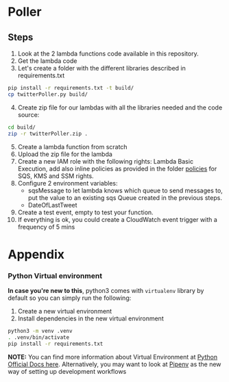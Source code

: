 # Poller

## Steps

1. Look at the 2 lambda functions code available in this repository.
2. Get the lambda code
3. Let's create a folder with the different libraries described in requirements.txt
```bash
pip install -r requirements.txt -t build/
cp twitterPoller.py build/
```
4. Create zip file for our lambdas with all the libraries needed and the code source:
```bash
cd build/
zip -r twitterPoller.zip .
```
5. Create a lambda function from scratch
6. Upload the zip file for the lambda
7. Create a new IAM role with the following rights: Lambda Basic Execution, add also inline policies as provided in the folder [policies](../IAM_policies/) for SQS, KMS and SSM rights.
8. Configure 2 environment variables: 
    - sqsMessage to let lambda knows which queue to send messages to, put the value to an existing sqs Queue created in the previous steps.
    - DateOfLastTweet
9. Create a test event, empty to test your function.
10. If everything is ok, you could create a CloudWatch event trigger with a frequency of 5 mins

# Appendix

### Python Virtual environment
**In case you're new to this**, python3 comes with `virtualenv` library by default so you can simply run the following:

1. Create a new virtual environment
2. Install dependencies in the new virtual environment

```bash
python3 -m venv .venv
. .venv/bin/activate
pip install -r requirements.txt
```


**NOTE:** You can find more information about Virtual Environment at [Python Official Docs here](https://docs.python.org/3/tutorial/venv.html). Alternatively, you may want to look at [Pipenv](https://github.com/pypa/pipenv) as the new way of setting up development workflows

